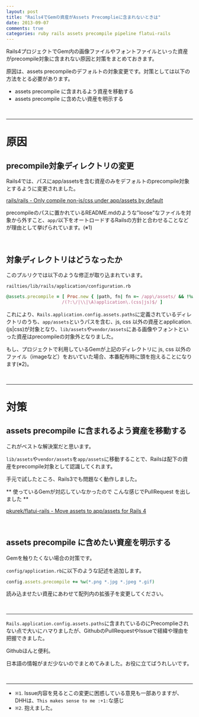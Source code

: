 ```yaml
---
layout: post
title: "Rails4でGemの資産がAssets Precomplieに含まれないときは"
date: 2013-09-07
comments: true
categories: ruby rails assets precompile pipeline flatui-rails
---
```



Rails4プロジェクトでGem内の画像ファイルやフォントファイルといった資産がprecompile対象に含まれない原因と対策をまとめておきます。

原因は、assets precompileのデフォルトの対象変更です。対策としては以下の方法をとる必要があります。

- assets precompile に含まれるよう資産を移動する
- assets precompile に含めたい資産を明示する

<br />
<hr />

# 原因

## precompile対象ディレクトリの変更

Rails4では、パスにapp/assetsを含む資産のみをデフォルトのprecompile対象とするように変更されました。

[rails/rails - Only compile non-js/css under app/assets by default](https://github.com/rails/rails/pull/7968)

precompileのパスに置かれているREADME.mdのような"loose"なファイルを対象から外すこと、`app/`以下をオートロードするRailsの方針と合わせることなどが理由として挙げられています。(※1)


<br />

## 対象ディレクトリはどうなったか

このプルリクでは以下のような修正が取り込まれています。

`railties/lib/rails/application/configuration.rb`

```ruby
@assets.precompile = [ Proc.new { |path, fn| fn =~ /app\/assets/ && !%w(.js .css).include?(File.extname(path)) },
                     /(?:\/|\\|\A)application\.(css|js)$/ ]
```

これにより、`Rails.application.config.assets.paths`に定義されているディレクトリのうち、`app/assets`というパスを含む、js, css 以外の資産とapplication.(js|css)が対象となり、`lib/assets`や`vendor/assets`にある画像やフォントといった資産はprecompileの対象外となりました。

もし、プロジェクトで利用しているGemが上記のディレクトリに js, css 以外のファイル（imageなど）をおいていた場合、本番配布時に頭を抱えることになります(※2)。

<br />
<hr />

# 対策

## assets precompile に含まれるよう資産を移動する

これがベストな解決案だと思います。

`lib/assets`や`vendor/assets`を`app/assets`に移動することで、Railsは配下の資産をprecompile対象として認識してくれます。

手元で試したところ、Rails3でも問題なく動作しました。


** 使っているGemが対応していなかったので こんな感じでPullRequest を出しました **

[pkurek/flatui-rails - Move assets to app/assets for Rails 4](https://github.com/pkurek/flatui-rails/pull/27)


<br />

## assets precompile に含めたい資産を明示する

Gemを触りたくない場合の対策です。

`config/application.rb`に以下のような記述を追加します。

```ruby
config.assets.precompile += %w(*.png *.jpg *.jpeg *.gif)
```

読み込ませたい資産にあわせて配列内の拡張子を変更してください。


<br />
<hr />

`Rails.application.config.assets.paths`に含まれているのにPrecomplieされない点で大いにハマりましたが、GithubのPullRequestやIssueで経緯や理由を把握できました。

Githubほんと便利。

日本語の情報がまだ少ないのでまとめてみました。お役に立てばうれしいです。


<br />
<hr />

- `※1`. Issue内容を見るとこの変更に困惑している意見も一部ありますが、DHHは、`This makes sense to me :+1:`な感じ
- `※2`. 抱えました。



